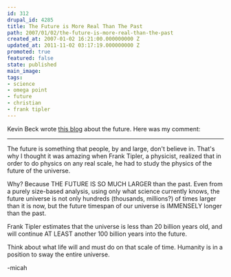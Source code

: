 ```yaml
---
id: 312
drupal_id: 4285
title: The Future is More Real Than The Past
path: 2007/01/02/the-future-is-more-real-than-the-past
created_at: 2007-01-02 16:21:00.000000000 Z
updated_at: 2011-11-02 03:17:19.000000000 Z
promoted: true
featured: false
state: published
main_image: 
tags:
- science
- omega point
- future
- christian
- frank tipler
---
```

Kevin Beck wrote <a href="http://transmillennial.blogspot.com/2007/01/futurescope.html">this blog</a> about the future. Here was my comment:

---

The future is something that people, by and large, don't believe in. That's why I thought it was amazing when Frank Tipler, a physicist, realized that in order to do physics on any real scale, he had to study the physics of the future of the universe.

Why? Because THE FUTURE IS SO MUCH LARGER than the past. Even from a purely size-based analysis, using only what science currently knows, the future universe is not only hundreds (thousands, millions?) of times larger than it is now, but the future timespan of our universe is IMMENSELY longer than the past.

Frank Tipler estimates that the universe is less than 20 billion years old, and will continue AT LEAST another 100 billion years into the future.

Think about what life will and must do on that scale of time. Humanity is in a position to sway the entire universe.

-micah
